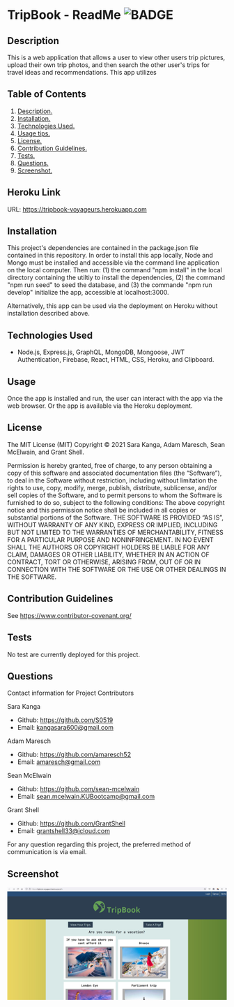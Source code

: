 # TripBook - ReadMe ![BADGE](https://img.shields.io/badge/license-MIT-green) 
<a name='description'></a>
 ## Description 
This is a web application that allows a user to view other users trip pictures, upload their own trip photos, and then search the other user's trips for travel ideas and recommendations. This app utilizes 

## Table of Contents  
 1. [ Description. ](#description)  
 2. [ Installation. ](#installation)  
 3. [ Technologies Used. ](#tech)
 4. [ Usage tips. ](#usage)  
 5. [ License. ](#license)  
 6. [ Contribution Guidelines. ](#contribution)  
 7. [ Tests. ](#tests)  
 8. [ Questions. ](#questions)  
 9. [ Screenshot. ](#screenshot) 

## Heroku Link
URL: https://tripbook-voyageurs.herokuapp.com

 <a name='installation'></a>
 ## Installation 
This project's dependencies are contained in the package.json file contained in this repository.  In order to install this app locally, Node and Mongo must be installed and accessible via the command line application on the local computer.  Then run: (1) the command "npm install" in the local directory containing the utiltiy to install the dependencies, (2) the command "npm run seed" to seed the database, and (3) the commande "npm run develop" initialize the app, accessible at localhost:3000. 

Alternatively, this app can be used via the deployment on Heroku without installation described above. 

<a name='tech'></a>
 ## Technologies Used
- Node.js, Express.js, GraphQL, MongoDB, Mongoose, JWT Authentication, Firebase, React, HTML, CSS, Heroku, and Clipboard.


 <a name='usage'></a>
 ## Usage 
Once the app is installed and run, the user can interact with the app via the web browser.  Or the app is available via the Heroku deployment. 

 <a name='license'></a>
 ## License 
The MIT License (MIT) 
 Copyright © 2021 Sara Kanga, Adam Maresch, Sean McElwain, and Grant Shell. 

Permission is hereby granted, free of charge, to any person obtaining a copy of this software and associated documentation files (the “Software”), to deal in the Software without restriction, including without limitation the rights to use, copy, modify, merge, publish, distribute, sublicense, and/or sell copies of the Software, and to permit persons to whom the Software is furnished to do so, subject to the following conditions: 
The above copyright notice and this permission notice shall be included in all copies or substantial portions of the Software. 
THE SOFTWARE IS PROVIDED “AS IS”, WITHOUT WARRANTY OF ANY KIND, EXPRESS OR IMPLIED, INCLUDING BUT NOT LIMITED TO THE WARRANTIES OF MERCHANTABILITY, FITNESS FOR A PARTICULAR PURPOSE AND NONINFRINGEMENT. IN NO EVENT SHALL THE AUTHORS OR COPYRIGHT HOLDERS BE LIABLE FOR ANY CLAIM, DAMAGES OR OTHER LIABILITY, WHETHER IN AN ACTION OF CONTRACT, TORT OR OTHERWISE, ARISING FROM, OUT OF OR IN CONNECTION WITH THE SOFTWARE OR THE USE OR OTHER DEALINGS IN THE SOFTWARE.

 <a name='contribution'></a>
 ## Contribution Guidelines 
See https://www.contributor-covenant.org/
 <a name='tests'></a>
 ## Tests 
No test are currently deployed for this project.


<a name='questions'></a>
 ## Questions 

Contact information for Project Contributors

Sara Kanga
- Github: https://github.com/S0519
- Email: kangasara600@gmail.com

Adam Maresch
- Github: https://github.com/amaresch52
- Email: amaresch@gmail.com

Sean McElwain
- Github: https://github.com/sean-mcelwain
- Email: sean.mcelwain.KUBootcamp@gmail.com

Grant Shell
- Github: https://github.com/GrantShell
- Email: grantshell33@icloud.com


For any question regarding this project, the preferred method of communication is via email. 

<a name='screenshot'></a>
 ## Screenshot 
![Screenshot](https://raw.githubusercontent.com/sean-mcelwain/TripBook/adding-screenshot/screenshot.JPG)